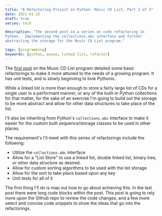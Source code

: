 ```yaml
---
title: "A Refactoring Project in Python: Music CD List, Part 2 of 3"
date: 2021-01-25
draft: true
series: tech

description: "The second post in a series on code refactoring in
Python.  Implementing the collections.abc interface and further
abstracting the storage for the Music CD List program."

tags: [programming]
keywords: [python, queue, linked list, refactor]
---
```



The [first post](/posts/music-cd-list-part1) on the Music CD List
program detailed some basic refactorings to make it more attuned to
the needs of a growing program.  It has unit tests, and is slowly
beginning to look Pythonic.

While a linked list is more than enough to store a fairly large list
of CDs for a single user in a performant manner, or any of the
built-in Python collections for that matter, for the sake of an
exercise I'm going to build out the storage to be more abstract and
allow for other data structures to take place of the list.

I'll also be inheriting from Python's `collections.abc` interface to
make it easier for the custom built sequence/storage classes to be
used in other places.

The requirement's I'll meet with this series of refactorings include
the following:

* Utilize the `collections.abc` interface
* Allow for a "List Store" to use a linked list, double linked list,
  binary tree, or other data structure as desired.
* Allow for custom sorting algorithms to be used with the list storage
* Allow for the sort to take place based upon any key
* Unit tests for all of it

The first thing I'll do is map out how to go about achieving this.  In
the last post there were long code blocks within the post.  This post
is going to rely more upon the Github repo to review the code changes,
and a few more select and concise code snippets to show the ideas that
go into the refactorings.


